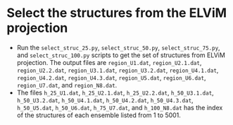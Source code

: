 # Select the structures from the ELViM projection

- Run the `select_struc_25.py`, `select_struc_50.py`, `select_struc_75.py`, and `select_struc_100.py` scripts to get the set of structures from ELViM projection. The output files are `region_U1.dat`, `region_U2.1.dat`, `region_U2.2.dat`, `region_U3.1.dat`, `region_U3.2.dat`, `region_U4.1.dat`, `region_U4.2.dat`, `region_U4.3.dat`, `region_U5.dat`, `region_U6.dat`, `region_U7.dat`, and `region_N8.dat`.
- The files `h_25_U1.dat`, `h_25_U2.1.dat`, `h_25_U2.2.dat`, `h_50_U3.1.dat`, `h_50_U3.2.dat`, `h_50_U4.1.dat`, `h_50_U4.2.dat`, `h_50_U4.3.dat`, `h_50_U5.dat`, `h_50_U6.dat`, `h_75_U7.dat`, and `h_100_N8.dat` has the index of the structures of each ensemble listed from 1 to 5001.
